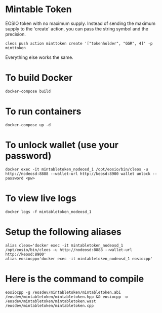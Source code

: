 

# Mintable Token
EOSIO token with no maximum supply. Instead of sending the maximum supply to the 'create' action, you can pass the string symbol and the precision.

```
cleos push action minttoken create '["tokenholder", "GGR", 4]' -p minttoken
```

Everything else works the same.

# To build Docker
```
docker-compose build
```

# To run containers
```
docker-compose up -d
```

# To unlock wallet (use your password)
```
docker exec -it mintabletoken_nodeosd_1 /opt/eosio/bin/cleos -u http://nodeosd:8888 --wallet-url http://keosd:8900 wallet unlock --password <pw>
```

# To view live logs
```
docker logs -f mintabletoken_nodeosd_1
```

# Setup the following aliases
```
alias cleos='docker exec -it mintabletoken_nodeosd_1 /opt/eosio/bin/cleos -u http://nodeosd:8888 --wallet-url http://keosd:8900'
alias eosiocpp='docker exec -it mintabletoken_nodeosd_1 eosiocpp'
```

# Here is the command to compile
```
eosiocpp -g /eosdev/mintabletoken/mintabletoken.abi /eosdev/mintabletoken/mintabletoken.hpp && eosiocpp -o /eosdev/mintabletoken/mintabletoken.wast /eosdev/mintabletoken/mintabletoken.cpp
```
